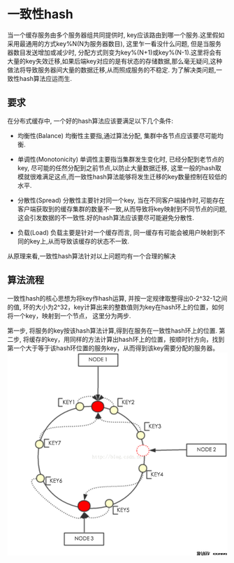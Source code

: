 # 一致性hash

 当一个缓存服务由多个服务器组共同提供时, key应该路由到哪一个服务.这里假如采用最通用的方式key%N(N为服务器数目), 这里乍一看没什么问题, 但是当服务器数目发送增加或减少时, 分配方式则变为key%(N+1)或key%(N-1).这里将会有大量的key失效迁移,如果后端key对应的是有状态的存储数据,那么毫无疑问,这种做法将导致服务器间大量的数据迁移,从而照成服务的不稳定. 为了解决类问题,一致性hash算法应运而生.
 
## 要求

在分布式缓存中, 一个好的hash算法应该要满足以下几个条件:

+ 均衡性(Balance)
       均衡性主要指,通过算法分配, 集群中各节点应该要尽可能均衡.
       
+  单调性(Monotonicity)
       单调性主要指当集群发生变化时, 已经分配到老节点的key, 尽可能的任然分配到之前节点,以防止大量数据迁移, 这里一般的hash取模就很难满足这点,而一致性hash算法能够将发生迁移的key数量控制在较低的水平.
       
+ 分散性(Spread)
        分散性主要针对同一个key, 当在不同客户端操作时,可能存在客户端获取到的缓存集群的数量不一致,从而导致将key映射到不同节点的问题,这会引发数据的不一致性.好的hash算法应该要尽可能避免分散性.
        
+ 负载(Load)
     负载主要是针对一个缓存而言, 同一缓存有可能会被用户映射到不同的key上,从而导致该缓存的状态不一致.

从原理来看,一致性hash算法针对以上问题均有一个合理的解决

## 算法流程

一致性hash的核心思想为将key作hash运算, 并按一定规律取整得出0-2^32-1之间的值, 环的大小为2^32，key计算出来的整数值则为key在hash环上的位置，如何将一个key，映射到一个节点， 这里分为两步.

第一步, 将服务的key按该hash算法计算,得到在服务在一致性hash环上的位置.
第二步, 将缓存的key，用同样的方法计算出hash环上的位置，按顺时针方向，找到第一个大于等于该hash环位置的服务key，从而得到该key需要分配的服务器。
![](/img/一致性hash.jpg)